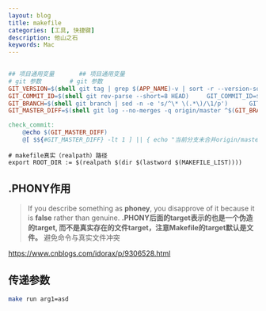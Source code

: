 ```yaml
---
layout: blog
title: makefile
categories: [工具, 快捷键]
description: 他山之石
keywords: Mac
---	
```

  
```makefile
	
## 项目通用变量		## 项目通用变量
# git 参数		# git 参数
GIT_VERSION=$(shell git tag | grep $(APP_NAME)-v | sort -r --version-sort | head -n1)		GIT_VERSION=$(shell git tag | grep $(APP_NAME)-v | sort -r --version-sort | head -n1)
GIT_COMMIT_ID=$(shell git rev-parse --short=8 HEAD)		GIT_COMMIT_ID=$(shell git rev-parse --short=8 HEAD)
GIT_BRANCH=$(shell git branch | sed -n -e 's/^\* \(.*\)/\1/p')		GIT_BRANCH=$(shell git branch | sed -n -e 's/^\* \(.*\)/\1/p')
GIT_MASTER_DIFF=$(shell git log --no-merges -q origin/master ^$(GIT_BRANCH) | grep commit)

check_commit:
	@echo $(GIT_MASTER_DIFF)
	@[ $${#GIT_MASTER_DIFF} -lt 1 ] || { echo "当前分支未合并origin/master所有commits，请先git rebase origin/master"; false; }
```  

```shell
# makefile真实（realpath）路径
export ROOT_DIR := $(realpath $(dir $(lastword $(MAKEFILE_LIST))))
```



## .PHONY作用
> If you describe something as **phoney**, you disapprove of it because it is **false** rather than genuine.
**.PHONY后面的target表示的也是一个伪造的target, 而不是真实存在的文件target，注意Makefile的target默认是文件。** 避免命令与真实文件冲突

https://www.cnblogs.com/idorax/p/9306528.html


## 传递参数
```bash
make run arg1=asd
```

 
